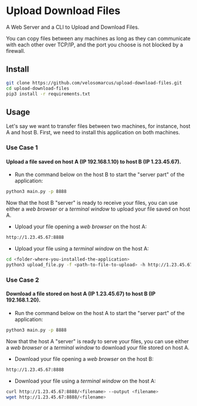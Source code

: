 # Upload Download Files
A Web Server and a CLI to Upload and Download Files.

You can copy files between any machines as long as 
they can communicate with each other over TCP/IP, 
and the port you choose is not blocked by a firewall.

## Install

```bash
git clone https://github.com/velosomarcus/upload-download-files.git
cd upload-download-files
pip3 install -r requirements.txt
```


## Usage

Let's say we want to transfer files between two machines, 
for instance, host A and host B.
First, we need to install this application on both machines.

### Use Case 1 
#### Upload a file saved on host A (IP 192.168.1.10) to host B (IP 1.23.45.67).

- Run the command below on the host B to start the 
  "server part" of the application:
```bash
python3 main.py -p 8888
```

Now that the host B "server" is ready to receive your files, 
you can use either a *web browser* or a *terminal window* to 
upload your file saved on host A.

- Upload your file opening a *web browser* on the host A:
```bash
http://1.23.45.67:8888
```
- Upload your file using a *terminal window* on the host A:
```bash
cd <folder-where-you-installed-the-application>
python3 upload_file.py -f <path-to-file-to-upload> -h http://1.23.45.67:8888
```

### Use Case 2 
#### Download a file stored on host A (IP 1.23.45.67) to host B (IP 192.168.1.20).

- Run the command below on the host A to start the 
  "server part" of the application:
```bash
python3 main.py -p 8888
```

Now that the host A "server" is ready to serve your files, 
you can use either a *web browser* or a *terminal window* to 
download your file stored on host A.

- Download your file opening a *web browser* on the host B:
```bash
http://1.23.45.67:8888
```
- Download your file using a *terminal window* on the host A:
```bash
curl http://1.23.45.67:8888/<filename> --output <filename>
wget http://1.23.45.67:8888/<filename>
```
